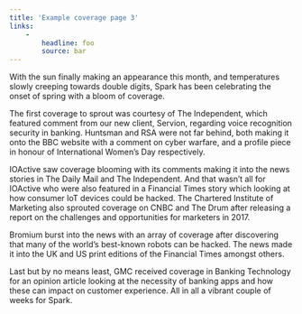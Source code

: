 ```yaml
---
title: 'Example coverage page 3'
links:
    -
        headline: foo
        source: bar
---
```


With the sun finally making an appearance this month, and temperatures slowly creeping towards double digits, Spark has been celebrating the onset of spring with a bloom of coverage.

The first coverage to sprout was courtesy of The Independent, which featured comment from our new client, Servion, regarding voice recognition security in banking. Huntsman and RSA were not far behind, both making it onto the BBC website with a comment on cyber warfare, and a profile piece in honour of International Women’s Day respectively.

IOActive saw coverage blooming with its comments making it into the news stories in The Daily Mail and The Independent. And that wasn’t all for IOActive who were also featured in a Financial Times story which looking at how consumer IoT devices could be hacked. The Chartered Institute of Marketing also sprouted coverage on CNBC and The Drum after releasing a report on the challenges and opportunities for marketers in 2017.

Bromium burst into the news with an array of coverage after discovering that many of the world’s best-known robots can be hacked. The news made it into the UK and US print editions of the Financial Times amongst others.

Last but by no means least, GMC received coverage in Banking Technology for an opinion article looking at the necessity of banking apps and how these can impact on customer experience. All in all a vibrant couple of weeks for Spark.
